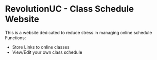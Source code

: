 # RevolutionUC - Class Schedule Website
This is a website dedicated to reduce stress in managing online schedule
Functions: 
- Store Links to online classes
- View/Edit your own class schedule
